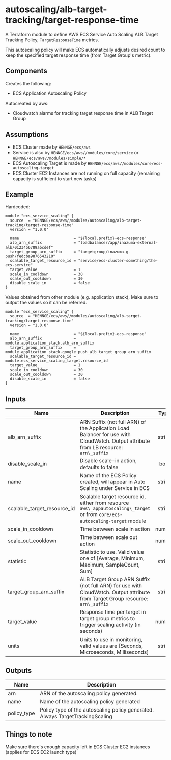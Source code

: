 # autoscaling/alb-target-tracking/target-response-time

A Terraform module to define AWS ECS Service Auto Scaling ALB Target Tracking Policy, `TargetResponseTime` metrics.

This autoscaling policy will make ECS automatically adjusts desired count to keep the specified target response time (from Target Group's metric).


## Components

Creates the following:
- ECS Application Autoscaling Policy

Autocreated by aws:
- Cloudwatch alarms for tracking target response time in ALB Target Group

## Assumptions

- ECS Cluster made by `HENNGE/ecs/aws`
- Service is also by `HENNGE/ecs/aws//modules/core/service` or `HENNGE/ecs/aws//modules/simple/*`
- ECS Autoscaling Target is made by `HENNGE/ecs/aws//modules/core/ecs-autoscaling-target`
- ECS Cluster EC2 Instances are not running on full capacity (remaining capacity is sufficient to start new tasks)


## Example

Hardcoded:
```hcl
module "ecs_service_scaling" {
  source  = "HENNGE/ecs/aws//modules/autoscaling/alb-target-tracking/target-response-time"
  version = "1.0.0"

  name                        = "${local.prefix}-ecs-response"
  alb_arn_suffix              = "loadbalancer/app/inazuma-external-alb/0123456789abcdef"
  target_group_arn_suffix     = "targetgroup/inazuma-g-push/fedcba9876543210"
  scalable_target_resource_id = "service/ecs-cluster-something/the-ecs-service"
  target_value                = 1
  scale_in_cooldown           = 30
  scale_out_cooldown          = 30
  disable_scale_in            = false
}
```


Values obtained from other module (e.g. application stack),
Make sure to output the values so it can be referred.
```hcl
module "ecs_service_scaling" {
  source  = "HENNGE/ecs/aws//modules/autoscaling/alb-target-tracking/target-response-time"
  version = "1.0.0"

  name                        = "${local.prefix}-ecs-response"
  alb_arn_suffix              = module.application_stack.alb_arn_suffix
  target_group_arn_suffix     = module.application_stack.google_push_alb_target_group_arn_suffix
  scalable_target_resource_id = module.ecs_service_scaling_target.resource_id
  target_value                = 1
  scale_in_cooldown           = 30
  scale_out_cooldown          = 30
  disable_scale_in            = false
}
```

<!-- BEGINNING OF PRE-COMMIT-TERRAFORM DOCS HOOK -->
## Inputs

| Name | Description | Type | Default | Required |
|------|-------------|:----:|:-----:|:-----:|
| alb\_arn\_suffix | ARN Suffix \(not full ARN\) of the Application Load Balancer for use with CloudWatch. Output attribute from LB resource: `arn\_suffix` | string | n/a | yes |
| disable\_scale\_in | Disable scale-in action, defaults to false | bool | `"false"` | no |
| name | Name of the ECS Policy created, will appear in Auto Scaling under Service in ECS | string | n/a | yes |
| scalable\_target\_resource\_id | Scalable target resource id, either from resource `aws\_appautoscaling\_target` or from `core/ecs-autoscaling-target` module | string | n/a | yes |
| scale\_in\_cooldown | Time between scale in action | number | `"300"` | no |
| scale\_out\_cooldown | Time between scale out action | number | `"300"` | no |
| statistic | Statistic to use. Valid value one of \[Average, Minimum, Maximum, SampleCount, Sum\] | string | `"Average"` | no |
| target\_group\_arn\_suffix | ALB Target Group ARN Suffix \(not full ARN\) for use with CloudWatch. Output attribute from Target Group resource: `arn\_suffix` | string | n/a | yes |
| target\_value | Response time per target in target group metrics to trigger scaling activity \(in seconds\) | number | n/a | yes |
| units | Units to use in monitoring, valid values are \[Seconds, Microseconds, Milliseconds\] | string | `"Seconds"` | no |

## Outputs

| Name | Description |
|------|-------------|
| arn | ARN of the autoscaling policy generated. |
| name | Name of the autoscaling policy generated |
| policy\_type | Policy type of the autoscaling policy generated. Always TargetTrackingScaling |

<!-- END OF PRE-COMMIT-TERRAFORM DOCS HOOK -->


## Things to note

Make sure there's enough capacity left in ECS Cluster EC2 instances (applies for ECS EC2 launch type)
